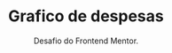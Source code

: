 <h1 align="center">Grafico de despesas</h1>

<p align="center">Desafio do Frontend Mentor.</p>

<img scr="design/desktop-preview.jpeg">

